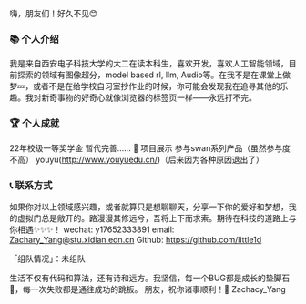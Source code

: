 嗨，朋友们！好久不见😊
### 📚 个人介绍
我是来自西安电子科技大学的大二在读本科生，喜欢开发，喜欢人工智能领域，目前探索的领域有图像超分，model based rl, llm, Audio等。在我不是在课堂上做梦💤，或者不是在给学校自习室抄作业的时候，你可能会发现我在追寻其他的乐趣。我对新奇事物的好奇心就像浏览器的标签页一样——永远打不完。
### 🏆 个人成就
22年校级一等奖学金
暂代完善……
🚀 项目展示
参与swan系列产品（虽然参与度不高）
youyu(http://www.youyuedu.cn/)（后来因为各种原因退出了）
### 📞 联系方式
如果你对以上领域感兴趣，或者就算只是想聊聊天，分享一下你的爱好和梦想，我的虚拟门总是敞开的。路漫漫其修远兮，吾将上下而求索。期待在科技的道路上与你相遇✨✨✨！
wechat: y17652333891
email: Zachary_Yang@stu.xidian.edn.cn
Github: https://github.com/little1d
 
「组队情况」：未组队

生活不仅有代码和算法，还有诗和远方。我坚信，每一个BUG都是成长的垫脚石🐾，每一次失败都是通往成功的跳板。
朋友，祝你诸事顺利！🌟
Zachacy_Yang